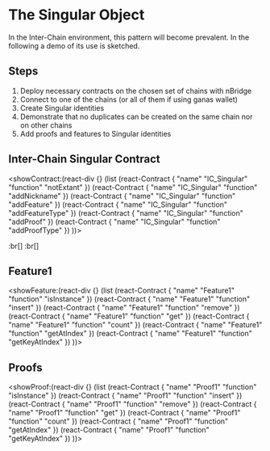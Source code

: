 
# The Singular Object

In the Inter-Chain environment, this pattern will become prevalent. In the following a demo of its use is sketched.

## Steps

1. Deploy necessary contracts on the chosen set of chains with nBridge
2. Connect to one of the chains (or all of them if using ganas wallet)
3. Create Singular identities
  1. Demonstrate that no duplicates can be created on the same chain nor on other chains
4. Add proofs and features to Singular identities


## Inter-Chain Singular Contract

<showContract:(react-div {} (list 
  (react-Contract {
      "name" "IC_Singular"
      "function" "notExtant"
  })
  (react-Contract {
      "name" "IC_Singular"
      "function" "addNickname"
  })
  (react-Contract {
      "name" "IC_Singular"
      "function" "addFeature"
  })
  (react-Contract {
      "name" "IC_Singular"
      "function" "addFeatureType"
  })
  (react-Contract {
      "name" "IC_Singular"
      "function" "addProof"
  })
  (react-Contract {
      "name" "IC_Singular"
      "function" "addProofType"
  })
))>

:br[]
:br[]

## Feature1

<showFeature:(react-div {} (list 
  (react-Contract {
      "name" "Feature1"
      "function" "isInstance"
  })
  (react-Contract {
      "name" "Feature1"
      "function" "insert"
  })
  (react-Contract {
      "name" "Feature1"
      "function" "remove"
  })
  (react-Contract {
      "name" "Feature1"
      "function" "get"
  })
  (react-Contract {
      "name" "Feature1"
      "function" "count"
  })
  (react-Contract {
      "name" "Feature1"
      "function" "getAtIndex"
  })
    (react-Contract {
      "name" "Feature1"
      "function" "getKeyAtIndex"
  })
))>

## Proofs

<showProof:(react-div {} (list 
  (react-Contract {
      "name" "Proof1"
      "function" "isInstance"
  })
  (react-Contract {
      "name" "Proof1"
      "function" "insert"
  })
  (react-Contract {
      "name" "Proof1"
      "function" "remove"
  })
  (react-Contract {
      "name" "Proof1"
      "function" "get"
  })
  (react-Contract {
      "name" "Proof1"
      "function" "count"
  })
  (react-Contract {
      "name" "Proof1"
      "function" "getAtIndex"
  })
    (react-Contract {
      "name" "Proof1"
      "function" "getKeyAtIndex"
  })
))>